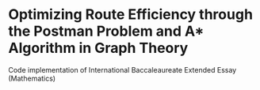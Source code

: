 # Optimizing Route Efficiency through the Postman Problem and A* Algorithm in Graph Theory
Code implementation of International Baccaleaureate Extended Essay (Mathematics)